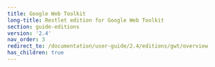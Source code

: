```yaml
---
title: Google Web Toolkit
long-title: Restlet edition for Google Web Toolkit
section: guide-editions
version: '2.4'
nav_order: 3
redirect_to: /documentation/user-guide/2.4/editions/gwt/overview
has_children: true
---
```

